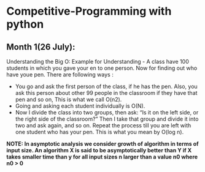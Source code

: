 # Competitive-Programming with python

## Month 1(26 July):
   Understanding the Big O:
    Example for Understanding - A class have 100 students in which you gave your en to one person. Now for finding out who have youe pen. There are following ways :
  * You go and ask the first person of the class, if he has the pen. Also, you ask this person about other 99 people in the classroom if they have that pen and so on,
This is what we call O(n2).
  * Going and asking each student individually is O(N).
  * Now I divide the class into two groups, then ask: “Is it on the left side, or the right side of the classroom?” Then I take that group and divide it into two and ask again, and so on. Repeat the process till you are left with one student who has your pen. This is what you mean by O(log n).

**NOTE:  In asymptotic analysis we consider growth of algorithm in terms of input size. An algorithm X is said to be asymptotically better than Y if X takes smaller time than y for all input sizes n larger than a value n0 where n0 > 0**  
